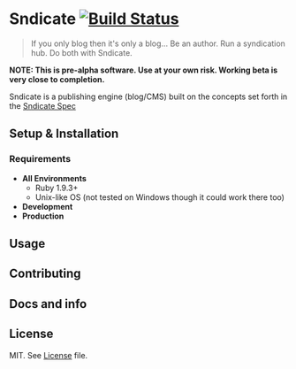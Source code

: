 # Sndicate [![Build Status](https://travis-ci.org/Sndicate/sndicate.svg?branch=master)](https://travis-ci.org/Sndicate/sndicate)

> If you only blog then it's only a blog... Be an author. Run a syndication hub. Do both with Sndicate.

__NOTE: This is pre-alpha software. Use at your own risk. Working beta is very close to completion.__

Sndicate is a publishing engine (blog/CMS) built on the concepts set forth in the [Sndicate Spec](http://sndicate.org/TODO)

## Setup & Installation

### Requirements

* __All Environments__
  - Ruby 1.9.3+
  - Unix-like OS (not tested on Windows though it could work there too)
* __Development__
* __Production__

## Usage

## Contributing

## Docs and info

## License

MIT. See [License](License) file.
